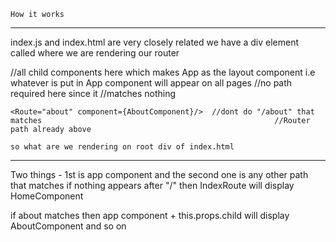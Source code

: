     How it works
-------------------------
index.js and index.html are very closely related
we have a div element called <root> where we are rendering our router

<Router path="/" component={App}>
    //all child components here which makes App as the layout component i.e whatever
    is put in App component will appear on all pages
    <IndexRoute component={HomeComponent} />   //no path required here since it                                                   //matches nothing

    <Route="about" component={AboutComponent}/>  //dont do "/about" that matches                                                    //Router path already above
    
<Router>



    so what are we rendering on root div of index.html
------------------------------------------------------------
Two things - 1st is app component and the second one is any other path that matches
if nothing appears after "/" then IndexRoute will display HomeComponent

if about matches then app component + this.props.child will display AboutComponent and so on

